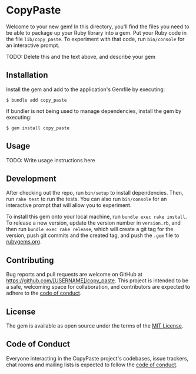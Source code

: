# CopyPaste

Welcome to your new gem! In this directory, you'll find the files you need to be able to package up your Ruby library into a gem. Put your Ruby code in the file `lib/copy_paste`. To experiment with that code, run `bin/console` for an interactive prompt.

TODO: Delete this and the text above, and describe your gem

## Installation

Install the gem and add to the application's Gemfile by executing:

    $ bundle add copy_paste

If bundler is not being used to manage dependencies, install the gem by executing:

    $ gem install copy_paste

## Usage

TODO: Write usage instructions here

## Development

After checking out the repo, run `bin/setup` to install dependencies. Then, run `rake test` to run the tests. You can also run `bin/console` for an interactive prompt that will allow you to experiment.

To install this gem onto your local machine, run `bundle exec rake install`. To release a new version, update the version number in `version.rb`, and then run `bundle exec rake release`, which will create a git tag for the version, push git commits and the created tag, and push the `.gem` file to [rubygems.org](https://rubygems.org).

## Contributing

Bug reports and pull requests are welcome on GitHub at https://github.com/[USERNAME]/copy_paste. This project is intended to be a safe, welcoming space for collaboration, and contributors are expected to adhere to the [code of conduct](https://github.com/[USERNAME]/copy_paste/blob/main/CODE_OF_CONDUCT.md).

## License

The gem is available as open source under the terms of the [MIT License](https://opensource.org/licenses/MIT).

## Code of Conduct

Everyone interacting in the CopyPaste project's codebases, issue trackers, chat rooms and mailing lists is expected to follow the [code of conduct](https://github.com/[USERNAME]/copy_paste/blob/main/CODE_OF_CONDUCT.md).
